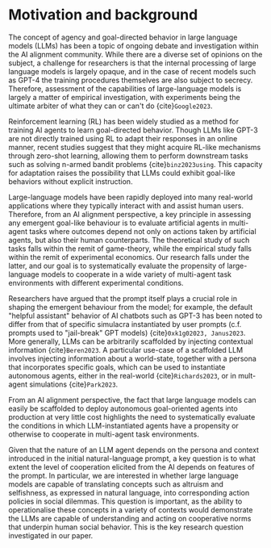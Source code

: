 
# Motivation and background

The concept of agency and goal-directed behavior in large language models
(LLMs) has been a topic of ongoing debate and investigation within the AI
alignment community. While there are a diverse set of opinions on the
subject, a challenge for researchers is that the internal processing of large
language models is largely opaque, and in the case of recent models
such as GPT-4 the training
procedures themselves are also subject to secrecy. Therefore,
assessment of the capabilities of large-language models is largely
a matter of empirical investigation, with experiments being the
ultimate arbiter of what they can or can't do {cite}`Google2023`.

Reinforcement learning (RL) has been widely studied as a
method for training AI agents to learn goal-directed behavior. Though LLMs like
GPT-3 are not directly trained using RL to adapt their responses in an online
manner, recent studies suggest that they might acquire RL-like mechanisms
through zero-shot learning, allowing them to perform downstream tasks such as
solving n-armed bandit problems {cite}`binz2023using`. This capacity for
adaptation raises the possibility that LLMs could exhibit goal-like behaviors
without explicit instruction.

Large-language models have been rapidly deployed into many real-world
applications where they typically interact with and assist human users.
Therefore, from an AI alignment perspective, a key principle in assessing any
emergent goal-like behaviour is to evaluate artificial agents in multi-agent
tasks where outcomes depend not only on actions taken by artificial agents, but
also their human counterparts.  The theoretical study of such tasks falls
within the remit of game-theory, while the empirical study falls within the
remit of experimental economics.  Our research falls under the latter, and our
goal is to systematically evaluate the propensity of large-language models to
cooperate in a wide variety of multi-agent task environments with different
experimental conditions.

Researchers have argued that the prompt itself plays a crucial role in shaping
the emergent behaviour from the model; for example, the default "helpful
assistant" behavior of AI chatbots such as
GPT-3 has been noted to differ from that of specific simulacra instantiated by
user prompts (c.f. prompts used to "jail-break" GPT models) 
{cite}`0xk1g02023, Janus2023`. More generally, LLMs can be arbitrarily
scaffolded by injecting contextual information {cite}`Beren2023`. A particular
use-case of a scaffolded LLM involves injecting information about a 
world-state, together with a persona that incorporates specific goals, 
which can be used to instantiate autonomous agents, either in the real-world {cite}`Richards2023`,
or in mult-agent simulations {cite}`Park2023`.

From an AI alignment perspective, the fact that large language models can easily
be scaffolded to deploy
autonomous goal-oriented agents into production at very little cost highlights
the need to systematically evaluate the conditions in which LLM-instantiated
agents have a propensity or otherwise to cooperate in multi-agent task 
environments.

Given that the nature of an LLM agent depends on the persona and context
introduced in the initial natural-language
prompt, a key question is to what extent the level of cooperation elicited
from the AI depends on features of the prompt.  In particular, we are
interested in whether large language models are capable of translating concepts
such as altruism and selfishness, as expressed in natural language, into
corresponding action policies in social dilemmas. This question
is important, as the ability
to operationalise these concepts in a variety of contexts would demonstrate 
the LLMs are capable of understanding and acting on cooperative norms 
that underpin human social behavior.  This is the key research question
investigated in our paper.
